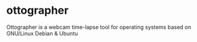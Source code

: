 ottographer
===========

Ottographer is a webcam time-lapse tool for operating systems based on GNU/Linux Debian &amp; Ubuntu
